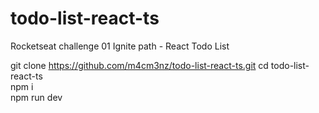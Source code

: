 # todo-list-react-ts
Rocketseat challenge 01 Ignite path - React Todo List

git clone https://github.com/m4cm3nz/todo-list-react-ts.git 
cd todo-list-react-ts  
npm i  
npm run dev

